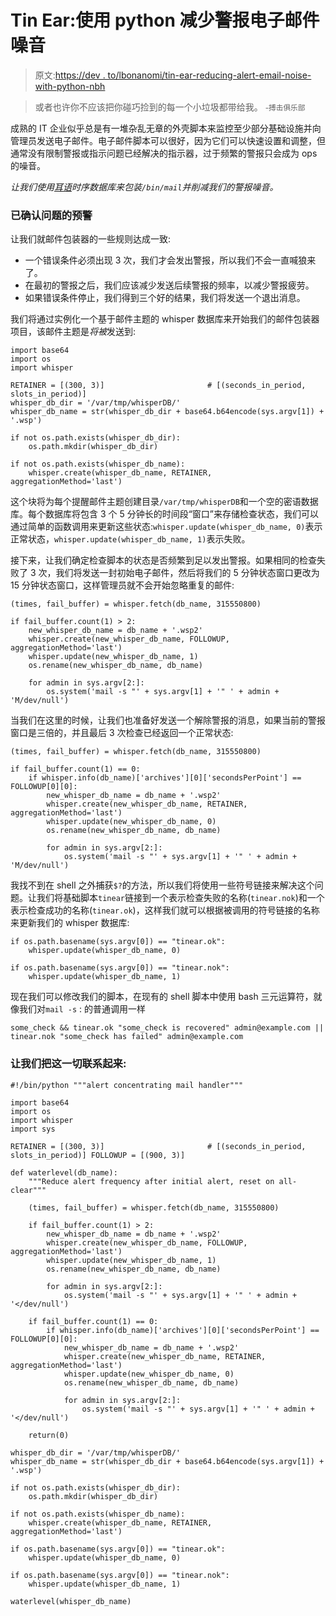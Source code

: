 # Tin Ear:使用 python 减少警报电子邮件噪音

> 原文:[https://dev . to/lbonanomi/tin-ear-reducing-alert-email-noise-with-python-nbh](https://dev.to/lbonanomi/tin-ear-reducing-alert-email-noise-with-python-nbh)

> 或者也许你不应该把你碰巧捡到的每一个小垃圾都带给我。
> <small>-搏击俱乐部</small>

成熟的 IT 企业似乎总是有一堆杂乱无章的外壳脚本来监控至少部分基础设施并向管理员发送电子邮件。电子邮件脚本可以很好，因为它们可以快速设置和调整，但通常没有限制警报或指示问题已经解决的指示器，过于频繁的警报只会成为 ops 的噪音。

*让我们使用[耳语](https://github.com/graphite-project/whisper)时序数据库来包装`/bin/mail`并削减我们的警报噪音。*

### [](#alerting-on-confirmed-issues)已确认问题的预警

让我们就邮件包装器的一些规则达成一致:

*   一个错误条件必须出现 3 次，我们才会发出警报，所以我们不会一直喊狼来了。
*   在最初的警报之后，我们应该减少发送后续警报的频率，以减少警报疲劳。
*   如果错误条件停止，我们得到三个好的结果，我们将发送一个退出消息。

我们将通过实例化一个基于邮件主题的 whisper 数据库来开始我们的邮件包装器项目，该邮件主题是*将被*发送到:

```
import base64
import os
import whisper

RETAINER = [(300, 3)]                       # [(seconds_in_period, slots_in_period)] 
whisper_db_dir = '/var/tmp/whisperDB/'
whisper_db_name = str(whisper_db_dir + base64.b64encode(sys.argv[1]) + '.wsp')

if not os.path.exists(whisper_db_dir):
    os.path.mkdir(whisper_db_dir)

if not os.path.exists(whisper_db_name):
    whisper.create(whisper_db_name, RETAINER, aggregationMethod='last') 
```

这个块将为每个提醒邮件主题创建目录`/var/tmp/whisperDB`和一个空的密语数据库。每个数据库将包含 3 个 5 分钟长的时间段“窗口”来存储检查状态，我们可以通过简单的函数调用来更新这些状态:`whisper.update(whisper_db_name, 0)`表示正常状态，`whisper.update(whisper_db_name, 1)`表示失败。

接下来，让我们确定检查脚本的状态是否频繁到足以发出警报。如果相同的检查失败了 3 次，我们将发送一封初始电子邮件，然后将我们的 5 分钟状态窗口更改为 15 分钟状态窗口，这样管理员就不会开始忽略重复的邮件:

```
(times, fail_buffer) = whisper.fetch(db_name, 315550800)

if fail_buffer.count(1) > 2:
    new_whisper_db_name = db_name + '.wsp2'
    whisper.create(new_whisper_db_name, FOLLOWUP, aggregationMethod='last')
    whisper.update(new_whisper_db_name, 1)
    os.rename(new_whisper_db_name, db_name)

    for admin in sys.argv[2:]:
        os.system('mail -s "' + sys.argv[1] + '" ' + admin + 'M/dev/null') 
```

当我们在这里的时候，让我们也准备好发送一个解除警报的消息，如果当前的警报窗口是三倍的，并且最后 3 次检查已经返回一个正常状态:

```
(times, fail_buffer) = whisper.fetch(db_name, 315550800)

if fail_buffer.count(1) == 0:
    if whisper.info(db_name)['archives'][0]['secondsPerPoint'] == FOLLOWUP[0][0]:
        new_whisper_db_name = db_name + '.wsp2'
        whisper.create(new_whisper_db_name, RETAINER, aggregationMethod='last')
        whisper.update(new_whisper_db_name, 0)
        os.rename(new_whisper_db_name, db_name)

        for admin in sys.argv[2:]:
            os.system('mail -s "' + sys.argv[1] + '" ' + admin + 'M/dev/null') 
```

我找不到在 shell 之外捕获`$?`的方法，所以我们将使用一些符号链接来解决这个问题。让我们将基础脚本`tinear`链接到一个表示检查失败的名称(`tinear.nok`)和一个表示检查成功的名称(`tinear.ok`)，这样我们就可以根据被调用的符号链接的名称来更新我们的 whisper 数据库:

```
if os.path.basename(sys.argv[0]) == "tinear.ok":
    whisper.update(whisper_db_name, 0)

if os.path.basename(sys.argv[0]) == "tinear.nok":
    whisper.update(whisper_db_name, 1) 
```

现在我们可以修改我们的脚本，在现有的 shell 脚本中使用 bash 三元运算符，就像我们对`mail -s` :
的普通调用一样

```
some_check && tinear.ok "some_check is recovered" admin@example.com || tinear.nok "some_check has failed" admin@example.com 
```

### [](#lets-put-it-all-together)让我们把这一切联系起来:

```
#!/bin/python """alert concentrating mail handler"""

import base64
import os
import whisper
import sys

RETAINER = [(300, 3)]                       # [(seconds_in_period, slots_in_period)] FOLLOWUP = [(900, 3)]

def waterlevel(db_name):
    """Reduce alert frequency after initial alert, reset on all-clear"""

    (times, fail_buffer) = whisper.fetch(db_name, 315550800)

    if fail_buffer.count(1) > 2:
        new_whisper_db_name = db_name + '.wsp2'
        whisper.create(new_whisper_db_name, FOLLOWUP, aggregationMethod='last')
        whisper.update(new_whisper_db_name, 1)
        os.rename(new_whisper_db_name, db_name)

        for admin in sys.argv[2:]:
            os.system('mail -s "' + sys.argv[1] + '" ' + admin + '</dev/null')

    if fail_buffer.count(1) == 0:
        if whisper.info(db_name)['archives'][0]['secondsPerPoint'] == FOLLOWUP[0][0]:
            new_whisper_db_name = db_name + '.wsp2'
            whisper.create(new_whisper_db_name, RETAINER, aggregationMethod='last')
            whisper.update(new_whisper_db_name, 0)
            os.rename(new_whisper_db_name, db_name)

            for admin in sys.argv[2:]:
                os.system('mail -s "' + sys.argv[1] + '" ' + admin + '</dev/null')

    return(0)

whisper_db_dir = '/var/tmp/whisperDB/'
whisper_db_name = str(whisper_db_dir + base64.b64encode(sys.argv[1]) + '.wsp')

if not os.path.exists(whisper_db_dir):
    os.path.mkdir(whisper_db_dir)

if not os.path.exists(whisper_db_name):
    whisper.create(whisper_db_name, RETAINER, aggregationMethod='last')

if os.path.basename(sys.argv[0]) == "tinear.ok":
    whisper.update(whisper_db_name, 0)

if os.path.basename(sys.argv[0]) == "tinear.nok":
    whisper.update(whisper_db_name, 1)

waterlevel(whisper_db_name) 
```